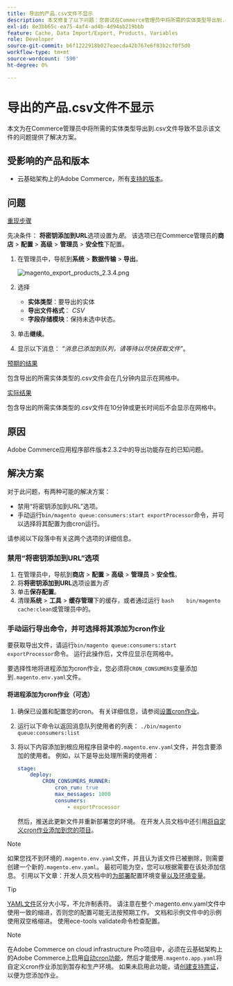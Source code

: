 ```yaml
---
title: 导出的产品.csv文件不显示
description: 本文修复了以下问题：您尝试在Commerce管理员中将所需的实体类型导出到.csv文件，但文件未显示。
exl-id: 8e3bb65c-ea75-4af4-ad4b-4d94ab219bbb
feature: Cache, Data Import/Export, Products, Variables
role: Developer
source-git-commit: b6f1222918b027eaecda42b767e6f83b2cf0f5d0
workflow-type: tm+mt
source-wordcount: '590'
ht-degree: 0%

---
```


# 导出的产品.csv文件不显示

本文为在Commerce管理员中将所需的实体类型导出到.csv文件导致不显示该文件的问题提供了解决方案。

## 受影响的产品和版本

* 云基础架构上的Adobe Commerce，所有[支持的版本](https://magento.com/sites/default/files/magento-software-lifecycle-policy.pdf)。

## 问题

<u>重现步骤</u>

先决条件： **将密钥添加到URL**&#x200B;选项设置为&#x200B;*是*。 该选项已在Commerce管理员的&#x200B;**商店** > **配置** > **高级** > **管理员** > **安全性**&#x200B;下配置。

1. 在管理员中，导航到&#x200B;**系统** > **数据传输** > **导出**。

   ![magento_export_products_2.3.4.png](assets/magento_export_products_2.3.4.png)

1. 选择
   * **实体类型**：要导出的实体
   * **导出文件格式**： *CSV*
   * **字段存储模块**：保持未选中状态。
1. 单击&#x200B;**继续**。
1. 显示以下消息： *“消息已添加到队列，请等待以尽快获取文件”*。

<u>预期的结果</u>

包含导出的所需实体类型的.csv文件会在几分钟内显示在网格中。

<u>实际结果</u>

包含导出的所需实体类型的.csv文件在10分钟或更长时间后不会显示在网格中。

## 原因

Adobe Commerce应用程序部件版本2.3.2中的导出功能存在的已知问题。

## 解决方案

对于此问题，有两种可能的解决方案：

* 禁用“将密钥添加到URL”选项。
* 手动运行`bin/magento queue:consumers:start exportProcessor`命令，并可以选择将其配置为由cron运行。

请参阅以下段落中有关这两个选项的详细信息。

### 禁用“将密钥添加到URL”选项

1. 在管理员中，导航到&#x200B;**商店** > **配置** > **高级** > **管理员** > **安全性**。
1. 将&#x200B;**将密钥添加到URL**&#x200B;选项设置为&#x200B;*否*
1. 单击&#x200B;**保存配置**。
1. 清理&#x200B;**系统** > **工具** > **缓存管理**&#x200B;下的缓存，或者通过运行    ```bash    bin/magento cache:clean```或管理员中的。

### 手动运行导出命令，并可选择将其添加为cron作业

要获取导出文件，请运行`bin/magento queue:consumers:start exportProcessor`命令。 运行此操作后，文件应显示在网格中。


要选择性地将进程添加为cron作业，您必须将`CRON_CONSUMERS`变量添加到`.magento.env.yaml`文件。

#### 将进程添加为cron作业（可选）

1. 确保已设置和配置您的cron。 有关详细信息，请参阅[设置cron作业](/docs/commerce-cloud-service/user-guide/configure/app/properties/crons-property.html)。
1. 运行以下命令以返回消息队列使用者的列表：     `./bin/magento queue:consumers:list`
1. 将以下内容添加到根应用程序目录中的`.magento.env.yaml`文件，并包含要添加的使用者。 例如，以下是导出处理所需的使用者：

   ```yaml
   stage:
       deploy:
           CRON_CONSUMERS_RUNNER:
               cron_run: true
               max_messages: 1000
               consumers:
                   - exportProcessor
   ```

   然后，推送此更新文件并重新部署您的环境。 在开发人员文档中还引用[将自定义cron作业添加到您的项目](/docs/commerce-cloud-service/user-guide/configure/app/properties/crons-property.html#add-custom-cron-jobs-to-your-project)。

>[!NOTE]
>
>如果您找不到环境的`.magento.env.yaml`文件，并且认为该文件已被删除，则需要创建一个新的`.magento.env.yaml`。 最初可能为空，您可以根据需要在该处添加信息。 引用以下文章：开发人员文档中的[为部署](/docs/commerce-cloud-service/user-guide/configure/env/configure-env-yaml.html)配置环境变量[以及环境变量](/docs/commerce-cloud-service/user-guide/configure/env/stage/variables-intro.html)。

>[!TIP]
>
>[YAML文件](https://experienceleague.adobe.com/docs/commerce-cloud-service/user-guide/configure/env/configure-env-yaml.html?lang=zh-Hans)区分大小写，不允许制表符。 请注意在整个.magento.env.yaml文件中使用一致的缩进，否则您的配置可能无法按预期工作。 文档和示例文件中的示例使用双空格缩进。 使用ece-tools validate命令检查配置。

>[!NOTE]
>
>在Adobe Commerce on cloud infrastructure Pro项目中，必须在云基础架构上的Adobe Commerce上启用[自动cron功能](/docs/commerce-cloud-service/user-guide/configure/app/properties/crons-property.html?lang=en#crontab)，然后才能使用`.magento.app.yaml`将自定义cron作业添加到暂存和生产环境。 如果未启用此功能，请[创建支持票证](/help/help-center-guide/help-center/magento-help-center-user-guide.md#submit-ticket)，以便为您添加作业。
